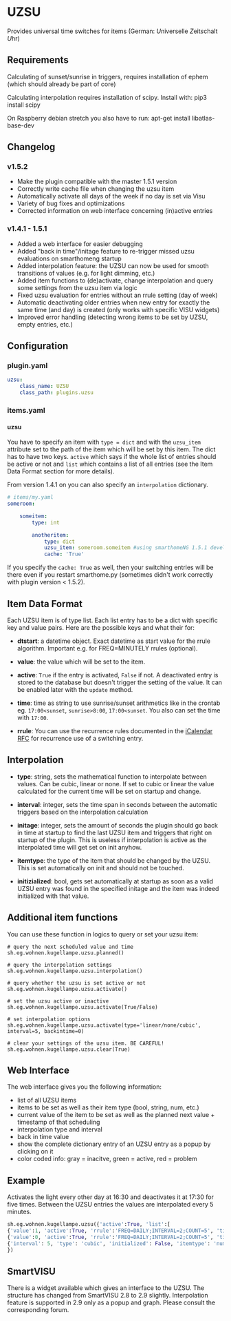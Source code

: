 # UZSU

Provides universal time switches for items (German: *U*niverselle *Z*eit*s*chalt *U*hr)

## Requirements

Calculating of sunset/sunrise in triggers, requires installation of ephem (which should already be part of core)

Calculating interpolation requires installation of scipy. Install with:
pip3 install scipy

On Raspberry debian stretch you also have to run:
apt-get install libatlas-base-dev

## Changelog

### v1.5.2
* Make the plugin compatible with the master 1.5.1 version
* Correctly write cache file when changing the uzsu item
* Automatically activate all days of the week if no day is set via Visu
* Variety of bug fixes and optimizations
* Corrected information on web interface concerning (in)active entries

### v1.4.1 - 1.5.1
* Added a web interface for easier debugging
* Added "back in time"/initage feature to re-trigger missed uzsu evaluations on smarthomeng startup
* Added interpolation feature: the UZSU can now be used for smooth transitions of values (e.g. for light dimming, etc.)
* Added item functions to (de)activate, change interpolation and query some settings from the uzsu item via logic
* Fixed uzsu evaluation for entries without an rrule setting (day of week)
* Automatic deactivating older entries when new entry for exactly the same time (and day) is created (only works with specific VISU widgets)
* Improved error handling (detecting wrong items to be set by UZSU, empty entries, etc.)

## Configuration

### plugin.yaml

```yaml
uzsu:
    class_name: UZSU
    class_path: plugins.uzsu
```

### items.yaml

#### uzsu
You have to specify an item with `type = dict` and with the `uzsu_item` attribute set to the path of the item which will be set by this item. The dict has to have two keys. `active` which says if the whole list of entries should be active or not and `list` which contains a list of all entries (see the Item Data Format section for more details).

From version 1.4.1 on you can also specify an `interpolation` dictionary.


```yaml
# items/my.yaml
someroom:

    someitem:
        type: int

        anotheritem:
            type: dict
            uzsu_item: someroom.someitem #using smarthomeNG 1.5.1 develop you can use '..' to define a relative item
            cache: 'True'
```

If you specify the ``cache: True`` as well, then your switching entries will be there even if you restart smarthome.py (sometimes didn't work correctly with plugin version < 1.5.2).

## Item Data Format

Each UZSU item is of type list. Each list entry has to be a dict with specific key and value pairs. Here are the possible keys and what their for:

* __dtstart__: a datetime object. Exact datetime as start value for the rrule algorithm. Important e.g. for FREQ=MINUTELY rrules (optional).

* __value__: the value which will be set to the item.

* __active__: `True` if the entry is activated, `False` if not. A deactivated entry is stored to the database but doesn't trigger the setting of the value. It can be enabled later with the `update` method.

* __time__: time as string to use sunrise/sunset arithmetics like in the crontab eg. `17:00<sunset`, `sunrise>8:00`, `17:00<sunset`. You also can set the time with `17:00`.

* __rrule__: You can use the recurrence rules documented in the [iCalendar RFC](http://www.ietf.org/rfc/rfc2445.txt) for recurrence use of a switching entry.

## Interpolation
* __type__: string, sets the mathematical function to interpolate between values. Can be cubic, linear or none. If set to cubic or linear the value calculated for the current time will be set on startup and change.

* __interval__: integer, sets the time span in seconds between the automatic triggers based on the interpolation calculation

* __initage__: integer, sets the amount of seconds the plugin should go back in time at startup to find the last UZSU item and triggers that right on startup of the plugin. This is useless if interpolation is active as the interpolated time will get set on init anyhow.

* __itemtype__: the type of the item that should be changed by the UZSU. This is set automatically on init and should not be touched.

* __initizialized__: bool, gets set automatically at startup as soon as a valid UZSU entry was found in the specified initage and the item was indeed initialized with that value.

## Additional item functions

You can use these function in logics to query or set your uzsu item:

```
# query the next scheduled value and time
sh.eg.wohnen.kugellampe.uzsu.planned()

# query the interpolation settings
sh.eg.wohnen.kugellampe.uzsu.interpolation()

# query whether the uzsu is set active or not
sh.eg.wohnen.kugellampe.uzsu.activate()

# set the uzsu active or inactive
sh.eg.wohnen.kugellampe.uzsu.activate(True/False)

# set interpolation options
sh.eg.wohnen.kugellampe.uzsu.activate(type='linear/none/cubic', interval=5, backintime=0)

# clear your settings of the uzsu item. BE CAREFUL!
sh.eg.wohnen.kugellampe.uzsu.clear(True)
```

## Web Interface
The web interface gives you the following information:
* list of all UZSU items
* items to be set as well as their item type (bool, string, num, etc.)
* current value of the item to be set as well as the planned next value + timestamp of that scheduling
* interpolation type and interval
* back in time value
* show the complete dictionary entry of an UZSU entry as a popup by clicking on it
* color coded info: gray = inacitve, green = active, red = problem

## Example

Activates the light every other day at 16:30 and deactivates it at 17:30 for five times. Between the UZSU entries the values are interpolated every 5 minutes.

```python
sh.eg.wohnen.kugellampe.uzsu({'active':True, 'list':[
{'value':1, 'active':True, 'rrule':'FREQ=DAILY;INTERVAL=2;COUNT=5', 'time': '16:30'},
{'value':0, 'active':True, 'rrule':'FREQ=DAILY;INTERVAL=2;COUNT=5', 'time': '17:30'}],
{'interval': 5, 'type': 'cubic', 'initialized': False, 'itemtype': 'num', 'initage': 0}
})
```

## SmartVISU

There is a widget available which gives an interface to the UZSU. The structure has changed from SmartVISU 2.8 to 2.9 slightly. Interpolation feature is supported in 2.9 only as a popup and graph. Please consult the corresponding forum.
